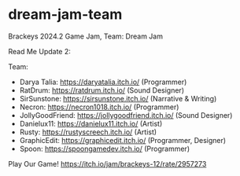 # dream-jam-team
Brackeys 2024.2 Game Jam, Team: Dream Jam

Read Me Update 2:

Team:
- Darya Talia: https://daryatalia.itch.io/ (Programmer)
- RatDrum: https://ratdrum.itch.io/ (Sound Designer)
- SirSunstone: https://sirsunstone.itch.io/ (Narrative & Writing)
- Necron: https://necron1018.itch.io/ (Programmer)
- JollyGoodFriend: https://jollygoodfriend.itch.io/ (Sound Designer)
- Danielux11: https://danielux11.itch.io/ (Artist)
- Rusty: https://rustyscreech.itch.io/ (Artist)
- GraphicEdit: https://graphicedit.itch.io/ (Programmer, Designer)
- Spoon: https://spoongamedev.itch.io/ (Programmer)

Play Our Game! https://itch.io/jam/brackeys-12/rate/2957273
